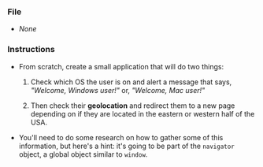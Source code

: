 ### File

- _None_

### Instructions

- From scratch, create a small application that will do two things:

  1. Check which OS the user is on and alert a message that says, _"Welcome, Windows user!"_ or, _"Welcome, Mac user!"_

  2. Then check their **geolocation** and redirect them to a new page depending on if they are located in the eastern or western half of the USA.

- You'll need to do some research on how to gather some of this information, but here's a hint: it's going to be part of the `navigator` object, a global object similar to `window`.
